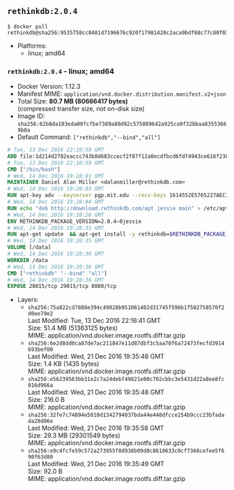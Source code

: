 ## `rethinkdb:2.0.4`

```console
$ docker pull rethinkdb@sha256:9535758cc8481d7196676c920f17981420c2aca9bdf68c77c80f035bd7619f61
```

-	Platforms:
	-	linux; amd64

### `rethinkdb:2.0.4` - linux; amd64

-	Docker Version: 1.12.3
-	Manifest MIME: `application/vnd.docker.distribution.manifest.v2+json`
-	Total Size: **80.7 MB (80666417 bytes)**  
	(compressed transfer size, not on-disk size)
-	Image ID: `sha256:62b8da103eda00fcfbe7389a80d92c575089642a925ca9f32bbaa83553669b0a`
-	Default Command: `["rethinkdb","--bind","all"]`

```dockerfile
# Tue, 13 Dec 2016 22:10:59 GMT
ADD file:1d214d2782eaccc743b8d683ccecf2f87f12a0ecdfbcd6fdf4943ce616f23870 in / 
# Tue, 13 Dec 2016 22:10:59 GMT
CMD ["/bin/bash"]
# Wed, 14 Dec 2016 19:28:01 GMT
MAINTAINER Daniel Alan Miller <dalanmiller@rethinkdb.com>
# Wed, 14 Dec 2016 19:28:03 GMT
RUN apt-key adv --keyserver pgp.mit.edu --recv-keys 1614552E5765227AEC39EFCFA7E00EF33A8F2399
# Wed, 14 Dec 2016 19:28:04 GMT
RUN echo "deb http://download.rethinkdb.com/apt jessie main" > /etc/apt/sources.list.d/rethinkdb.list
# Wed, 14 Dec 2016 19:28:20 GMT
ENV RETHINKDB_PACKAGE_VERSION=2.0.4~0jessie
# Wed, 14 Dec 2016 19:28:35 GMT
RUN apt-get update 	&& apt-get install -y rethinkdb=$RETHINKDB_PACKAGE_VERSION 	&& rm -rf /var/lib/apt/lists/*
# Wed, 14 Dec 2016 19:28:35 GMT
VOLUME [/data]
# Wed, 14 Dec 2016 19:28:36 GMT
WORKDIR /data
# Wed, 14 Dec 2016 19:28:36 GMT
CMD ["rethinkdb" "--bind" "all"]
# Wed, 14 Dec 2016 19:28:36 GMT
EXPOSE 28015/tcp 29015/tcp 8080/tcp
```

-	Layers:
	-	`sha256:75a822cd7888e394c49828b951061402d31745f596b1f502758570f2d0ee79e2`  
		Last Modified: Tue, 13 Dec 2016 22:16:41 GMT  
		Size: 51.4 MB (51363125 bytes)  
		MIME: application/vnd.docker.image.rootfs.diff.tar.gzip
	-	`sha256:6e2d8dd0ca87de7ac211847e11d87dbf3c5aa70f6a72473fecfd3914693bef00`  
		Last Modified: Wed, 21 Dec 2016 19:35:48 GMT  
		Size: 1.4 KB (1435 bytes)  
		MIME: application/vnd.docker.image.rootfs.diff.tar.gzip
	-	`sha256:e56239563bb31e2c7a24debf49821e00c702cbbc3e5431d22a8ee8fc016d966a`  
		Last Modified: Wed, 21 Dec 2016 19:35:48 GMT  
		Size: 216.0 B  
		MIME: application/vnd.docker.image.rootfs.diff.tar.gzip
	-	`sha256:32fe7c74894e5010d1342794037bda44e440dfcce254b9ccc23bfadada28d06e`  
		Last Modified: Wed, 21 Dec 2016 19:35:58 GMT  
		Size: 29.3 MB (29301549 bytes)  
		MIME: application/vnd.docker.image.rootfs.diff.tar.gzip
	-	`sha256:e9c4fcfe59c572a273955f8d938b09d8c8610633c0cf7368cefee5f690f63d80`  
		Last Modified: Wed, 21 Dec 2016 19:35:49 GMT  
		Size: 92.0 B  
		MIME: application/vnd.docker.image.rootfs.diff.tar.gzip
